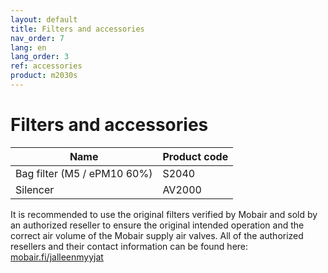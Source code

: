 ```yaml
---
layout: default
title: Filters and accessories
nav_order: 7
lang: en
lang_order: 3
ref: accessories
product: m2030s
---
```


# Filters and accessories

| Name                          | Product code    |
| ----------------------------- | ------------- |
| Bag filter (M5 / ePM10 60%)| S2040         |
| Silencer                | AV2000        |

It is recommended to use the original filters verified by Mobair and sold by an authorized reseller to ensure the original intended operation and the correct air volume of the Mobair supply air valves. All of the authorized resellers and their contact information can be found here: [mobair.fi/jalleenmyyjat](https://mobair.fi/jalleenmyyjat)
